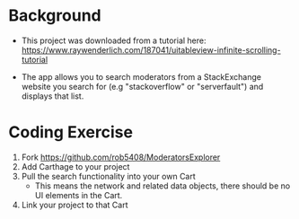 
# Background

* This project was downloaded from a tutorial here: https://www.raywenderlich.com/187041/uitableview-infinite-scrolling-tutorial

* The app allows you to search moderators from a StackExchange website you search for (e.g "stackoverflow" or "serverfault") and displays that list.

# Coding Exercise

1. Fork https://github.com/rob5408/ModeratorsExplorer
1. Add Carthage to your project
1. Pull the search functionality into your own Cart
    * This means the network and related data objects, there should be no UI elements in the Cart.
1. Link your project to that Cart



